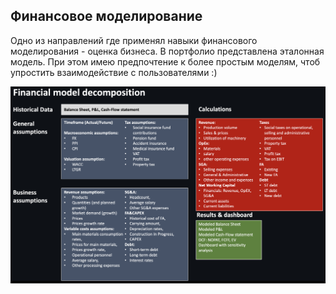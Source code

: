 ## Финансовое моделирование

Одно из направлений где применял навыки финансового моделирования - оценка бизнеса. В портфолио представлена эталонная модель. 
При этом имею предпочтение к более простым моделям, чтоб упростить взаимодействие с пользователями :)

![alt text](https://github.com/Denis1gn/portfolio/blob/main/Financial%20model/decomposition.png)
